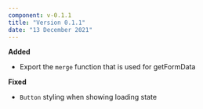 ```yaml
---
component: v-0.1.1
title: "Version 0.1.1"
date: "13 December 2021"
---
```


**Added**

- Export the `merge` function that is used for getFormData

**Fixed**

- `Button` styling when showing loading state
